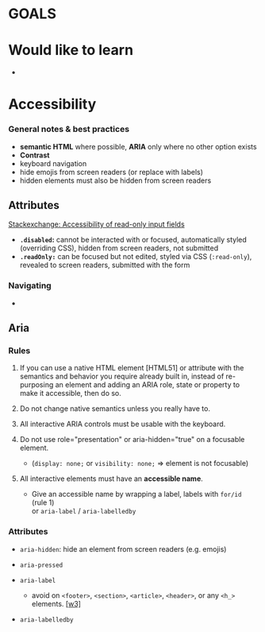 # GOALS

# Would like to learn

*  

# Accessibility

### General notes & best practices

* **semantic HTML** where possible, **ARIA** only where no other option exists
* **Contrast**
* keyboard navigation
* hide emojis from screen readers (or replace with labels)
* hidden elements must also be hidden from screen readers

## Attributes

[Stackexchange: Accessibility of read-only input fields](https://ux.stackexchange.com/questions/34055/accessibility-vs-read-only-input-fields)

* **`.disabled`:** cannot be interacted with or focused, automatically styled (overriding CSS), hidden from screen readers, not submitted
* **`.readOnly:`** can be focused but not edited, styled via CSS (`:read-only`), revealed to screen readers, submitted with the form


### Navigating

* 


## Aria

### Rules

1. If you can use a native HTML element [HTML51] or attribute with the semantics and behavior you require already built in, instead of re-purposing an element and adding an ARIA role, state or property to make it accessible, then do so.

2. Do not change native semantics unless you really have to.

3. All interactive ARIA controls must be usable with the keyboard.

4. Do not use role="presentation" or aria-hidden="true" on a focusable element.

      * (`display: none;` or `visibility: none;` => element is not focusable)

5. All interactive elements must have an **accessible name**.

      * Give an accessible name by wrapping a label, labels with `for/id` (rule 1)  
      or `aria-label` / `aria-labelledby`

### Attributes

* `aria-hidden`: hide an element from screen readers (e.g. emojis)
* `aria-pressed`
* `aria-label`
  - avoid on `<footer>`, `<section>`, `<article>`, `<header>`, or any `<h_>` elements. [[w3]](https://www.w3.org/TR/using-aria/#label-support)

* `aria-labelledby`